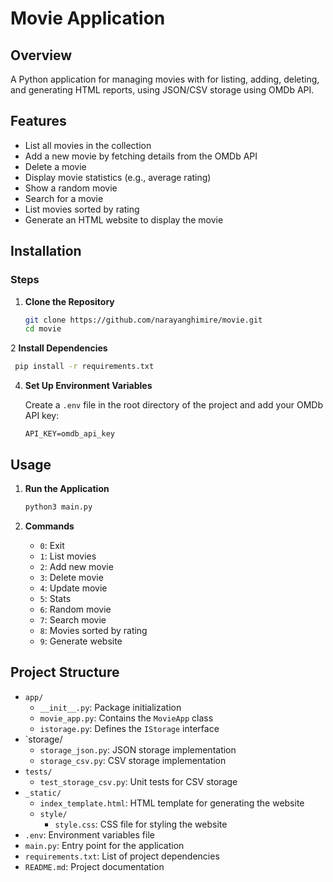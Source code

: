 # Movie  Application

## Overview

A Python application for managing movies with for listing, adding, deleting, and generating HTML reports, 
using JSON/CSV storage using OMDb API.

## Features

- List all movies in the collection
- Add a new movie by fetching details from the OMDb API
- Delete a movie 
- Display movie statistics (e.g., average rating)
- Show a random movie
- Search for a movie
- List movies sorted by rating
- Generate an HTML website to display the movie

## Installation

### Steps

1. **Clone the Repository**

    ```bash
    git clone https://github.com/narayanghimire/movie.git
    cd movie
    ```

2 **Install Dependencies**

 ```bash
  pip install -r requirements.txt
 ```


4. **Set Up Environment Variables**

    Create a `.env` file in the root directory of the project and add your OMDb API key:

    ```
    API_KEY=omdb_api_key
    ```

## Usage

1. **Run the Application**

    ```bash
    python3 main.py
    ```

2. **Commands**

    - `0`: Exit 
    - `1`: List movies
    - `2`: Add new movie
    - `3`: Delete movie
    - `4`: Update movie
    - `5`: Stats
    - `6`: Random movie
    - `7`: Search movie 
    - `8`: Movies sorted by rating
    - `9`: Generate website

## Project Structure

- `app/`
  - `__init__.py`: Package initialization
  - `movie_app.py`: Contains the `MovieApp` class
  - `istorage.py`: Defines the `IStorage` interface
- `storage/
  - `storage_json.py`: JSON storage implementation
  - `storage_csv.py`: CSV storage implementation
- `tests/`
  - `test_storage_csv.py`: Unit tests for CSV storage
- `_static/`
  - `index_template.html`: HTML template for generating the website
  - `style/`
    - `style.css`: CSS file for styling the website
- `.env`: Environment variables file
- `main.py`: Entry point for the application
- `requirements.txt`: List of project dependencies
- `README.md`: Project documentation

